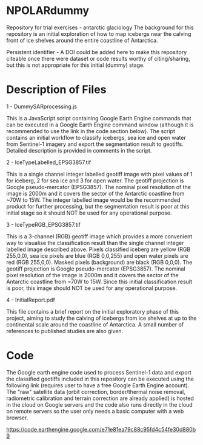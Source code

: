 # NPOLARdummy
Repository for trial exercises - antarctic glaciology
The background for this repository is an initial exploration of how to map icebergs near the calving front of ice shelves around the entire coastline of Antarctica.

Persistent identifier - A DOI could be added here to make this repository citeable once there were dataset or code results worthy of citing/sharing, but this is not appropriate for this initial (dummy) stage.

# Description of Files

1 - DummySARprocessing.js

This is a JavaScript script containing Google Earth Engine commands that can be executed in a Google Earth Engine command window (although it is recommended to use the link in the code section below). The script contains an initial workflow to classify icebergs, sea ice and open water from Sentinel-1 imagery and export the segmentation result to geotiffs. Detailed description is provided in comments in the script.


2 - IceTypeLabelled_EPSG3857.tif

This is a single channel integer labelled geotiff image with pixel values of 1 for iceberg, 2 for sea ice and 3 for open water. The geotiff projection is Google pseudo-mercator (EPSG3857). The nominal pixel resolution of the image is 2000m and it covers the sector of the Antarctic coastline from ~70W to 15W. The integer labelled image would be the recommended product for further processing, but the segmentation result is poor at this initial stage so it should NOT be used for any operational purpose.


3 - IceTypeRGB_EPSG3857.tif

This is a 3-channel (RGB) geotiff image which provides a more convenient way to visualise the classification result than the single channel integer labelled image described above. Pixels classified iceberg are yellow (RGB 255,0,0), sea ice pixels are blue (RGB 0,0,255) and open water pixels are red (RGB 255,0,0). Masked pixels (background) are black (RGB 0,0,0). The geotiff projection is Google pseudo-mercator (EPSG3857). The nominal pixel resolution of the image is 2000m and it covers the sector of the Antarctic coastline from ~70W to 15W. Since this initial classification result is poor, this image should NOT be used for any operational purpose.


4 - InitialReport.pdf

This file contains a brief report on the initial exploratory phase of this project, aiming to study the calving of icebergs from ice shelves at up to the continental scale around the coastline of Antarctica. A small number of references to published studies are also given.

# Code

The Google earth engine code used to process Sentinel-1 data and export the classified geotiffs included in this repository can be executed using the following link (requires user to have a free Google Earth Engine account). The "raw" satellite data (orbit correction, border/thermal noise removal, radiometric calibration
and terrain correction are already applied) is hosted in the cloud on Google servers and the code also runs directly in the cloud on remote servers so the user only needs a basic computer with a web browser.

https://code.earthengine.google.com/e71e81ea79c88c95fd4c54fe30d880b9

